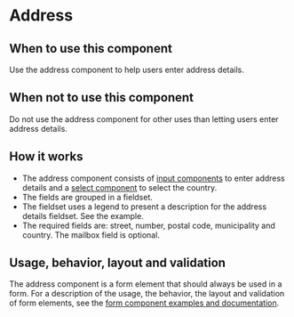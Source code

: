 # Address

## When to use this component

Use the address component to help users enter address details.

## When not to use this component

Do not use the address component for other uses than letting users enter address details.

## How it works

* The address component consists of <a href="{{path './form-item'}}">input components</a> to enter address details and a <a href="{{path './select'}}">select component</a> to select the country.
* The fields are grouped in a fieldset.
* The fieldset uses a legend to present a description for the address details fieldset. See the example.
* The required fields are: street, number, postal code, municipality and country. The mailbox field is optional.

## Usage, behavior, layout and validation

The address component is a form element that should always be used in a form. For a description of the usage, the behavior, the layout and validation of form elements, see the <a href="{{path './form'}}">form component examples and documentation</a>.
